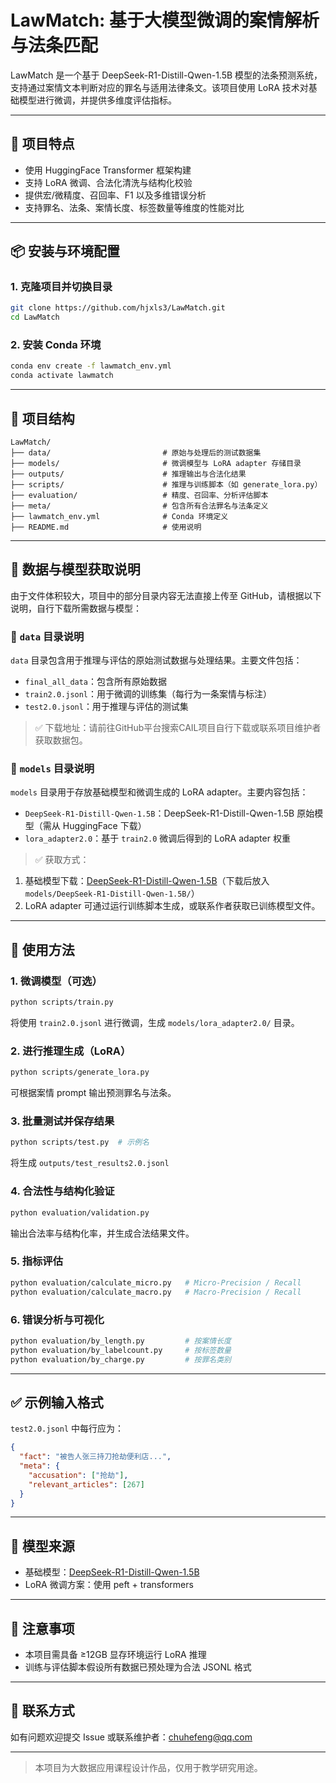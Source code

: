 # LawMatch: 基于大模型微调的案情解析与法条匹配

LawMatch 是一个基于 DeepSeek-R1-Distill-Qwen-1.5B 模型的法条预测系统，支持通过案情文本判断对应的罪名与适用法律条文。该项目使用 LoRA 技术对基础模型进行微调，并提供多维度评估指标。

---

## 🚀 项目特点
- 使用 HuggingFace Transformer 框架构建
- 支持 LoRA 微调、合法化清洗与结构化校验
- 提供宏/微精度、召回率、F1 以及多维错误分析
- 支持罪名、法条、案情长度、标签数量等维度的性能对比

---

## 📦 安装与环境配置

### 1. 克隆项目并切换目录
```bash
git clone https://github.com/hjxls3/LawMatch.git
cd LawMatch
```

### 2. 安装 Conda 环境
```bash
conda env create -f lawmatch_env.yml
conda activate lawmatch
```

---

## 📂 项目结构
```
LawMatch/
├── data/                         # 原始与处理后的测试数据集
├── models/                       # 微调模型与 LoRA adapter 存储目录
├── outputs/                      # 推理输出与合法化结果
├── scripts/                      # 推理与训练脚本（如 generate_lora.py）
├── evaluation/                   # 精度、召回率、分析评估脚本
├── meta/                         # 包含所有合法罪名与法条定义
├── lawmatch_env.yml              # Conda 环境定义
├── README.md                     # 使用说明
```

---

## 📁 数据与模型获取说明

由于文件体积较大，项目中的部分目录内容无法直接上传至 GitHub，请根据以下说明，自行下载所需数据与模型：

### 🔹 `data` 目录说明
`data` 目录包含用于推理与评估的原始测试数据与处理结果。主要文件包括：

- `final_all_data`：包含所有原始数据
- `train2.0.jsonl`：用于微调的训练集（每行为一条案情与标注）
- `test2.0.jsonl`：用于推理与评估的测试集

> ✅ 下载地址：请前往GitHub平台搜索CAIL项目自行下载或联系项目维护者获取数据包。

### 🔹 `models` 目录说明
`models` 目录用于存放基础模型和微调生成的 LoRA adapter。主要内容包括：

- `DeepSeek-R1-Distill-Qwen-1.5B`：DeepSeek-R1-Distill-Qwen-1.5B 原始模型（需从 HuggingFace 下载）
- `lora_adapter2.0`：基于 `train2.0` 微调后得到的 LoRA adapter 权重

> ✅ 获取方式：
1. 基础模型下载：[DeepSeek-R1-Distill-Qwen-1.5B](https://huggingface.co/deepseek-ai)（下载后放入 `models/DeepSeek-R1-Distill-Qwen-1.5B/`）
2. LoRA adapter 可通过运行训练脚本生成，或联系作者获取已训练模型文件。

---


## 🔧 使用方法

### 1. 微调模型（可选）
```bash
python scripts/train.py
```
将使用 `train2.0.jsonl` 进行微调，生成 `models/lora_adapter2.0/` 目录。

### 2. 进行推理生成（LoRA）
```bash
python scripts/generate_lora.py
```
可根据案情 prompt 输出预测罪名与法条。

### 3. 批量测试并保存结果
```bash
python scripts/test.py  # 示例名
```
将生成 `outputs/test_results2.0.jsonl`

### 4. 合法性与结构化验证
```bash
python evaluation/validation.py
```
输出合法率与结构化率，并生成合法结果文件。

### 5. 指标评估
```bash
python evaluation/calculate_micro.py   # Micro-Precision / Recall
python evaluation/calculate_macro.py   # Macro-Precision / Recall
```

### 6. 错误分析与可视化
```bash
python evaluation/by_length.py         # 按案情长度
python evaluation/by_labelcount.py     # 按标签数量
python evaluation/by_charge.py         # 按罪名类别
```

---

## ✅ 示例输入格式
`test2.0.jsonl` 中每行应为：
```json
{
  "fact": "被告人张三持刀抢劫便利店...",
  "meta": {
    "accusation": ["抢劫"],
    "relevant_articles": [267]
  }
}
```

---

## 🧠 模型来源
- 基础模型：[DeepSeek-R1-Distill-Qwen-1.5B](https://huggingface.co/deepseek-ai/deepseek-llm)
- LoRA 微调方案：使用 peft + transformers

---

## 📌 注意事项
- 本项目需具备 ≥12GB 显存环境运行 LoRA 推理
- 训练与评估脚本假设所有数据已预处理为合法 JSONL 格式

---

## 📮 联系方式
如有问题欢迎提交 Issue 或联系维护者：chuhefeng@qq.com

---

> 本项目为大数据应用课程设计作品，仅用于教学研究用途。
